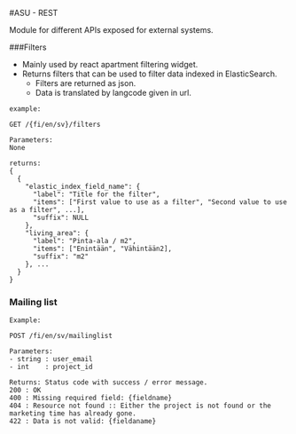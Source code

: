 #ASU - REST

Module for different APIs exposed for external systems.

###Filters 

- Mainly used by react apartment filtering widget.
- Returns filters that can be used to filter data indexed in ElasticSearch.
  - Filters are returned as json.
  - Data is translated by langcode given in url.
  

```
example:

GET /{fi/en/sv}/filters

Parameters: 
None

returns: 
{
  {
    "elastic_index_field_name": {
      "label": "Title for the filter",
      "items": ["First value to use as a filter", "Second value to use as a filter", ...],
      "suffix": NULL
    },
    "living_area": {
      "label": "Pinta-ala / m2",
      "items": ["Enintään", "Vähintään2],
      "suffix": "m2"
    }, ...
  }
}
```

### Mailing list
```
Example:

POST /fi/en/sv/mailinglist

Parameters:
- string : user_email
- int    : project_id

Returns: Status code with success / error message.
200 : OK
400 : Missing required field: {fieldname}
404 : Resource not found :: Either the project is not found or the marketing time has already gone.
422 : Data is not valid: {fieldaname}
```
